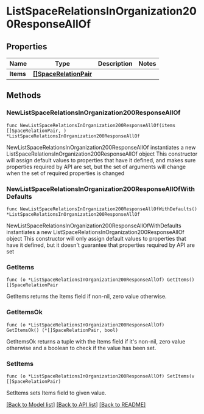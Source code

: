 # ListSpaceRelationsInOrganization200ResponseAllOf

## Properties

Name | Type | Description | Notes
------------ | ------------- | ------------- | -------------
**Items** | [**[]SpaceRelationPair**](SpaceRelationPair.md) |  | 

## Methods

### NewListSpaceRelationsInOrganization200ResponseAllOf

`func NewListSpaceRelationsInOrganization200ResponseAllOf(items []SpaceRelationPair, ) *ListSpaceRelationsInOrganization200ResponseAllOf`

NewListSpaceRelationsInOrganization200ResponseAllOf instantiates a new ListSpaceRelationsInOrganization200ResponseAllOf object
This constructor will assign default values to properties that have it defined,
and makes sure properties required by API are set, but the set of arguments
will change when the set of required properties is changed

### NewListSpaceRelationsInOrganization200ResponseAllOfWithDefaults

`func NewListSpaceRelationsInOrganization200ResponseAllOfWithDefaults() *ListSpaceRelationsInOrganization200ResponseAllOf`

NewListSpaceRelationsInOrganization200ResponseAllOfWithDefaults instantiates a new ListSpaceRelationsInOrganization200ResponseAllOf object
This constructor will only assign default values to properties that have it defined,
but it doesn't guarantee that properties required by API are set

### GetItems

`func (o *ListSpaceRelationsInOrganization200ResponseAllOf) GetItems() []SpaceRelationPair`

GetItems returns the Items field if non-nil, zero value otherwise.

### GetItemsOk

`func (o *ListSpaceRelationsInOrganization200ResponseAllOf) GetItemsOk() (*[]SpaceRelationPair, bool)`

GetItemsOk returns a tuple with the Items field if it's non-nil, zero value otherwise
and a boolean to check if the value has been set.

### SetItems

`func (o *ListSpaceRelationsInOrganization200ResponseAllOf) SetItems(v []SpaceRelationPair)`

SetItems sets Items field to given value.



[[Back to Model list]](../README.md#documentation-for-models) [[Back to API list]](../README.md#documentation-for-api-endpoints) [[Back to README]](../README.md)


